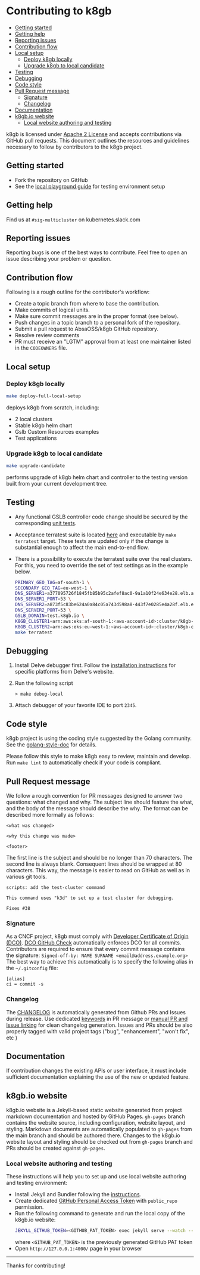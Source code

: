 <!-- omit in toc -->
# Contributing to k8gb

- [Getting started](#getting-started)
- [Getting help](#getting-help)
- [Reporting issues](#reporting-issues)
- [Contribution flow](#contribution-flow)
- [Local setup](#local-setup)
  - [Deploy k8gb locally](#deploy-k8gb-locally)
  - [Upgrade k8gb to local candidate](#upgrade-k8gb-to-local-candidate)
- [Testing](#testing)
- [Debugging](#debugging)
- [Code style](#code-style)
- [Pull Request message](#pull-request-message)
  - [Signature](#signature)
  - [Changelog](#changelog)
- [Documentation](#documentation)
- [k8gb.io website](#k8gbio-website)
  - [Local website authoring and testing](#local-website-authoring-and-testing)

k8gb is licensed under [Apache 2 License](./LICENSE) and accepts contributions via GitHub pull requests.
This document outlines the resources and guidelines necessary to follow by contributors to the k8gb project.

## Getting started

- Fork the repository on GitHub
- See the [local playground guide](/docs/local.md) for testing environment setup

## Getting help

Find us at `#sig-multicluster` on kubernetes.slack.com
## Reporting issues

Reporting bugs is one of the best ways to contribute.
Feel free to open an issue describing your problem or question.

## Contribution flow

Following is a rough outline for the contributor's workflow:

- Create a topic branch from where to base the contribution.
- Make commits of logical units.
- Make sure commit messages are in the proper format (see below).
- Push changes in a topic branch to a personal fork of the repository.
- Submit a pull request to AbsaOSS/k8gb GitHub repository.
- Resolve review comments
- PR must receive an "LGTM" approval from at least one maintainer listed in the `CODEOWNERS` file.

## Local setup

### Deploy k8gb locally

```sh
make deploy-full-local-setup
```
deploys k8gb from scratch, including:

* 2 local clusters
* Stable k8gb helm chart
* Gslb Custom Resources examples
* Test applications

### Upgrade k8gb to local candidate
```sh
make upgrade-candidate
```
performs upgrade of k8gb helm chart and controller to the testing version built from your current development tree.

## Testing

- Any functional GSLB controller code change should be secured by the corresponding [unit tests](https://github.com/AbsaOSS/k8gb/tree/master/controllers/gslb_controller_test.go).

- Acceptance terratest suite is located [here](https://github.com/AbsaOSS/k8gb/tree/master/terratest) and executable by `make terratest` target.
  These tests are updated only if the change is substantial enough to affect the main end-to-end flow.

- There is a possibility to execute the terratest suite over the real clusters.
For this, you need to override the set of test settings as in the example below.
  ```sh
  PRIMARY_GEO_TAG=af-south-1 \
  SECONDARY_GEO_TAG=eu-west-1 \
  DNS_SERVER1=a377095726f1845fb85b95c2afef8ac0-9a1a10f24e634e28.elb.af-south-1.amazonaws.com \
  DNS_SERVER1_PORT=53 \
  DNS_SERVER2=a873f5c83be624a0a84c05a743d598a8-443f7e0285e4a28f.elb.eu-west-1.amazonaws.com \
  DNS_SERVER2_PORT=53 \
  GSLB_DOMAIN=test.k8gb.io \
  K8GB_CLUSTER1=arn:aws:eks:af-south-1:<aws-account-id>:cluster/k8gb-cluster-af-south-1 \
  K8GB_CLUSTER2=arn:aws:eks:eu-west-1:<aws-account-id>:cluster/k8gb-cluster-eu-west-1 \
  make terratest
  ```

## Debugging

1. Install Delve debugger first. Follow the [installation instructions](https://github.com/go-delve/delve/tree/master/Documentation/installation) for specific platforms from Delve's website.

2. Run the following script

    ```shell script
    > make debug-local
    ```

3. Attach debugger of your favorite IDE to port `2345`.

## Code style

k8gb project is using the coding style suggested by the Golang community. See the [golang-style-doc](https://github.com/golang/go/wiki/CodeReviewComments) for details.

Please follow this style to make k8gb easy to review, maintain and develop.
Run `make lint` to automatically check if your code is compliant.

## Pull Request message

We follow a rough convention for PR messages designed to answer two questions: what changed and why.
The subject line should feature the what, and the body of the message should describe the why.
The format can be described more formally as follows:

```
<what was changed>

<why this change was made>

<footer>
```

The first line is the subject and should be no longer than 70 characters.
The second line is always blank.
Consequent lines should be wrapped at 80 characters.
This way, the message is easier to read on GitHub as well as in various git tools.

```
scripts: add the test-cluster command

This command uses "k3d" to set up a test cluster for debugging.

Fixes #38
```

### Signature

As a CNCF project, k8gb must comply with [Developer Certificate of Origin (DCO)](https://developercertificate.org/).
[DCO GitHub Check](https://github.com/apps/dco) automatically enforces DCO for all commits.
Contributors are required to ensure that every commit message contains the signature:
`Signed-off-by: NAME SURNAME <email@address.example.org>`
The best way to achieve this automatically is to specify the following alias in the `~/.gitconfig` file:
```.gitconfig
[alias]
ci = commit -s
```
### Changelog
The [CHANGELOG](CHANGELOG.md) is automatically generated from Github PRs and Issues during release.
Use dedicated [keywords](https://docs.github.com/en/github/managing-your-work-on-github/linking-a-pull-request-to-an-issue#linking-a-pull-request-to-an-issue-using-a-keyword) in PR message or [manual PR and Issue linking](https://docs.github.com/en/github/managing-your-work-on-github/linking-a-pull-request-to-an-issue#manually-linking-a-pull-request-to-an-issue) for clean changelog generation.
Issues and PRs should be also properly tagged with valid project tags ("bug", "enhancement", "won't fix", etc )

## Documentation

If contribution changes the existing APIs or user interface, it must include sufficient documentation explaining the use of the new or updated feature.

## k8gb.io website

k8gb.io website is a Jekyll-based static website generated from project markdown documentation and hosted by GitHub Pages.
`gh-pages` branch contains the website source, including configuration, website layout, and styling.
Markdown documents are automatically populated to `gh-pages` from the main branch and should be authored there.
Changes to the k8gb.io website layout and styling should be checked out from `gh-pages` branch and  PRs should be created against `gh-pages`.

### Local website authoring and testing

These instructions will help you to set up and use local website authoring and testing environment:
- Install Jekyll and Bundler following the [instructions](https://jekyllrb.com/docs/installation/).
- Create dedicated [GitHub Personal Access Token](https://github.com/settings/tokens/new) with `public_repo` permission.
- Run the following command to generate and run the local copy of the k8gb.io website:
  ```sh
  JEKYLL_GITHUB_TOKEN=<GITHUB_PAT_TOKEN> exec jekyll serve --watch --livereload
  ```
  where `<GITHUB_PAT_TOKEN>` is the previously generated GitHub PAT token
- Open `http://127.0.0.1:4000/` page in your browser

---
Thanks for contributing!
